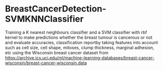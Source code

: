 # BreastCancerDetection-SVMKNNClassifier

Training a K nearest neighbours classifier and a SVM classifier with rbf kernel to make predictions whether the breast tumour is cancerous or not 
and evaluate accuracies, classification reportby taking features into account such as 
cell size, cell shape, mitoses, clump thickness, marginal adhesion, etc
using the Wisconsin breast cancer dataset from 
https://archive.ics.uci.edu/ml/machine-learning-databases/breast-cancer-wisconsin/breast-cancer-wisconsin.data
